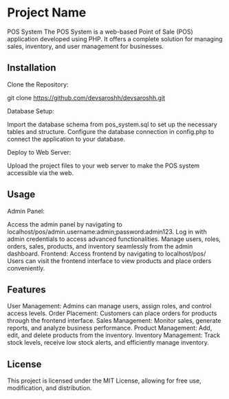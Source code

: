# Project Name

POS System
The POS System is a web-based Point of Sale (POS) application developed using PHP. It offers a complete solution for managing sales, inventory, and user management for businesses.
## Installation
Clone the Repository:

git clone https://github.com/devsaroshh/devsaroshh.git

Database Setup:

Import the database schema from pos_system.sql to set up the necessary tables and structure.
Configure the database connection in config.php to connect the application to your database.

Deploy to Web Server:

Upload the project files to your web server to make the POS system accessible via the web.
## Usage
Admin Panel:

Access the admin panel by navigating to localhost/pos/admin.username:admin;password:admin123.
Log in with admin credentials to access advanced functionalities.
Manage users, roles, orders, sales, products, and inventory seamlessly from the admin dashboard.
Frontend:
Access frontend by navigating to localhost/pos/
Users can visit the frontend interface to view products and place orders conveniently.

## Features
User Management: Admins can manage users, assign roles, and control access levels.
Order Placement: Customers can place orders for products through the frontend interface.
Sales Management: Monitor sales, generate reports, and analyze business performance.
Product Management: Add, edit, and delete products from the inventory.
Inventory Management: Track stock levels, receive low stock alerts, and efficiently manage inventory.


## License

This project is licensed under the MIT License, allowing for free use, modification, and distribution.


